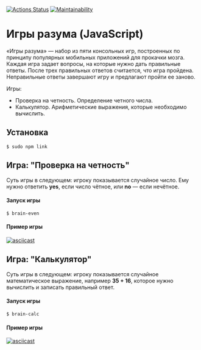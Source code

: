 [![Actions Status](https://github.com/MrFiftyFifty/frontend-project-44/actions/workflows/hexlet-check.yml/badge.svg)](https://github.com/MrFiftyFifty/frontend-project-44/actions)
[![Maintainability](https://api.codeclimate.com/v1/badges/5822c9e7c8bbdccc5109/maintainability)](https://codeclimate.com/github/MrFiftyFifty/frontend-project-44/maintainability)

# Игры разума (JavaScript)

«Игры разума» — набор из пяти консольных игр, построенных по принципу популярных мобильных приложений для прокачки мозга. Каждая игра задает вопросы, на которые нужно дать правильные ответы. После трех правильных ответов считается, что игра пройдена. Неправильные ответы завершают игру и предлагают пройти ее заново. 

Игры:
- Проверка на четность. Определение четного числа.
- Калькулятор. Арифметические выражения, которые необходимо вычислить.

## Установка

```
$ sudo npm link 
```

## Игра: "Проверка на четность"

Суть игры в следующем: игроку показывается случайное число. Ему нужно ответить **yes**, если число чётное, или **no** — если нечётное.

#### Запуск игры

```
$ brain-even
```  

#### Пример игры

[![asciicast](https://asciinema.org/a/621352.svg)](https://asciinema.org/a/621352)

## Игра: "Калькулятор"

Суть игры в следующем: игроку показывается случайное математическое выражение, например **35 + 16**, которое нужно вычислить и записать правильный ответ.

#### Запуск игры

```
$ brain-calc
```  

#### Пример игры

[![asciicast](https://asciinema.org/a/621342.svg)](https://asciinema.org/a/621342)